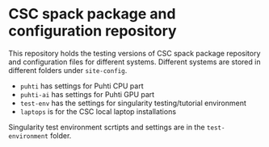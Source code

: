 # CSC spack package and configuration repository

This repository holds the testing versions of CSC spack package
repository and configuration files for different systems. Different
systems are stored in different folders under `site-config`.

- `puhti` has settings for Puhti CPU part
- `puhti-ai` has settings for Puhti GPU part
- `test-env` has the settings for singularity testing/tutorial environment
- `laptops` is for the CSC local laptop installations

Singularity test environment scrtipts and settings are in the
`test-environment` folder.
